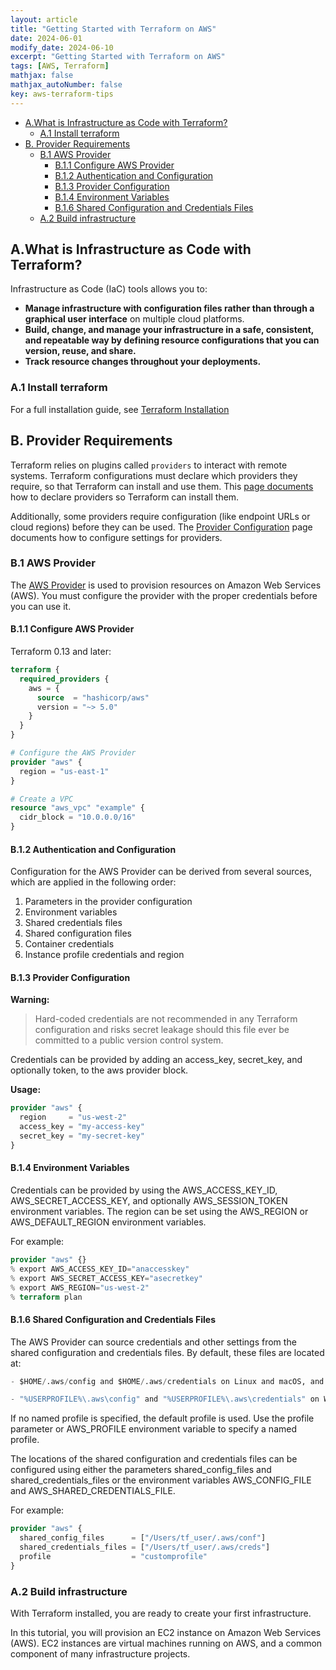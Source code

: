 ```yaml
---
layout: article
title: "Getting Started with Terraform on AWS"
date: 2024-06-01
modify_date: 2024-06-10
excerpt: "Getting Started with Terraform on AWS"
tags: [AWS, Terraform]
mathjax: false
mathjax_autoNumber: false
key: aws-terraform-tips
---
```

- [A.What is Infrastructure as Code with Terraform?](#awhat-is-infrastructure-as-code-with-terraform)
  - [A.1 Install terraform](#a1-install-terraform)
- [B. Provider Requirements](#b-provider-requirements)
  - [B.1 AWS Provider](#b1-aws-provider)
    - [B.1.1 Configure AWS Provider](#b11-configure-aws-provider)
    - [B.1.2 Authentication and Configuration](#b12-authentication-and-configuration)
    - [B.1.3 Provider Configuration](#b13-provider-configuration)
    - [B.1.4 Environment Variables](#b14-environment-variables)
    - [B.1.6 Shared Configuration and Credentials Files](#b16-shared-configuration-and-credentials-files)
  - [A.2 Build infrastructure](#a2-build-infrastructure)

## A.What is Infrastructure as Code with Terraform?

Infrastructure as Code (IaC) tools allows you to:

- **Manage infrastructure with configuration files rather than through a graphical user interface** on multiple cloud platforms.
- **Build, change, and manage your infrastructure in a safe, consistent, and repeatable way by defining resource configurations that you can version, reuse, and share.**
- **Track resource changes throughout your deployments.**

### A.1 Install terraform

For a full installation guide, see [Terraform Installation](https://developer.hashicorp.com/terraform/tutorials/aws-get-started/install-cli)

## B. Provider Requirements

Terraform relies on plugins called ``providers`` to interact with remote systems. Terraform configurations must declare which providers they require, so that Terraform can install and use them. This [page documents](https://developer.hashicorp.com/terraform/language/providers/requirements) how to declare providers so Terraform can install them.

Additionally, some providers require configuration (like endpoint URLs or cloud regions) before they can be used. The [Provider Configuration](https://developer.hashicorp.com/terraform/language/providers/requirements) page documents how to configure settings for providers.

### B.1 AWS Provider

The [AWS Provider](https://registry.terraform.io/providers/hashicorp/aws/latest/docs) is used to provision resources on Amazon Web Services (AWS). You must configure the provider with the proper credentials before you can use it.

#### B.1.1 Configure AWS Provider

Terraform 0.13 and later:

````terraform
terraform {
  required_providers {
    aws = {
      source  = "hashicorp/aws"
      version = "~> 5.0"
    }
  }
}

# Configure the AWS Provider
provider "aws" {
  region = "us-east-1"
}

# Create a VPC
resource "aws_vpc" "example" {
  cidr_block = "10.0.0.0/16"
}
````

#### B.1.2 Authentication and Configuration

Configuration for the AWS Provider can be derived from several sources, which are applied in the following order:

1. Parameters in the provider configuration
1. Environment variables
1. Shared credentials files
1. Shared configuration files
1. Container credentials
1. Instance profile credentials and region

#### B.1.3 Provider Configuration

**Warning:**
> Hard-coded credentials are not recommended in any Terraform configuration and risks secret leakage should this file ever be committed to a public version control system.
>
Credentials can be provided by adding an access_key, secret_key, and optionally token, to the aws provider block.

**Usage:**

````terraform
provider "aws" {
  region     = "us-west-2"
  access_key = "my-access-key"
  secret_key = "my-secret-key"
}
````

#### B.1.4 Environment Variables

Credentials can be provided by using the AWS_ACCESS_KEY_ID, AWS_SECRET_ACCESS_KEY, and optionally AWS_SESSION_TOKEN environment variables. The region can be set using the AWS_REGION or AWS_DEFAULT_REGION environment variables.

For example:

````terraform
provider "aws" {}
% export AWS_ACCESS_KEY_ID="anaccesskey"
% export AWS_SECRET_ACCESS_KEY="asecretkey"
% export AWS_REGION="us-west-2"
% terraform plan
````

#### B.1.6 Shared Configuration and Credentials Files

The AWS Provider can source credentials and other settings from the shared configuration and credentials files. By default, these files are located at:

````terraform
- $HOME/.aws/config and $HOME/.aws/credentials on Linux and macOS, and

- "%USERPROFILE%\.aws\config" and "%USERPROFILE%\.aws\credentials" on Windows.
````

If no named profile is specified, the default profile is used. Use the profile parameter or AWS_PROFILE environment variable to specify a named profile.

The locations of the shared configuration and credentials files can be configured using either the parameters shared_config_files and shared_credentials_files or the environment variables AWS_CONFIG_FILE and AWS_SHARED_CREDENTIALS_FILE.

For example:

````terraform
provider "aws" {
  shared_config_files      = ["/Users/tf_user/.aws/conf"]
  shared_credentials_files = ["/Users/tf_user/.aws/creds"]
  profile                  = "customprofile"
}
````









### A.2 Build infrastructure

With Terraform installed, you are ready to create your first infrastructure.

In this tutorial, you will provision an EC2 instance on Amazon Web Services (AWS). EC2 instances are virtual machines running on AWS, and a common component of many infrastructure projects.

